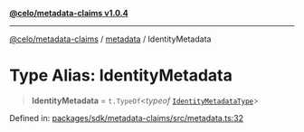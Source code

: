 [**@celo/metadata-claims v1.0.4**](../../README.md)

***

[@celo/metadata-claims](../../README.md) / [metadata](../README.md) / IdentityMetadata

# Type Alias: IdentityMetadata

> **IdentityMetadata** = `t.TypeOf`\<*typeof* [`IdentityMetadataType`](../variables/IdentityMetadataType.md)\>

Defined in: [packages/sdk/metadata-claims/src/metadata.ts:32](https://github.com/celo-org/developer-tooling/blob/master/packages/sdk/metadata-claims/src/metadata.ts#L32)
